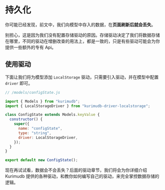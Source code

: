 # 持久化

你可能已经发现，前文中，我们向模型中存入的数据，在**页面刷新后就会丢失**。

别担心，这是因为我们没有配置存储驱动的原因。存储驱动决定了我们将数据存储在哪里，不同的驱动在增删改查的用法上，都是一致的，只是有些驱动可能会为你提供一些额外的专有 Api。

## 使用驱动

下面让我们将为模型添加 `LocalStorage` 驱动，只需要引入驱动，并在模型中配置 `driver` 即可。

```js {4,11}
// /models/configState.js

import { Models } from "kurimudb";
import { LocalStorageDriver } from "kurimudb-driver-localstorage";

class ConfigState extends Models.keyValue {
  constructor() {
    super({
      name: "configState",
      type: "string",
      driver: LocalStorageDriver,
    });
  }
}

export default new ConfigState();
```

现在再试试看，数据会不会丢失？后面的驱动章节，我们将会为你详细介绍 Kurimudb 提供的各种驱动，和教你如何编写自己的驱动，来完全掌控数据存储的逻辑。
